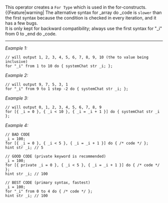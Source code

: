 This operator creates a `For Type` which is used in the for-constructs.
{{Feature|warning|
The alternative syntax <sqf inline>for _array do _code</sqf> is `slower` than the first syntax because the condition is checked in every iteration, and it has a few bugs.<br>
It is only kept for backward compatibility; always use the first syntax <sqf inline>for "_i" from 0 to _end do _code</sqf>.


---
*Example 1:*
```sqf
// will output 1, 2, 3, 4, 5, 6, 7, 8, 9, 10 (the to value being inclusive)
for "_i" from 1 to 10 do { systemChat str _i; };
```

*Example 2:*
```sqf
// will output 9, 7, 5, 3, 1
for "_i" from 9 to 1 step -2 do { systemChat str _i; };
```

*Example 3:*
```sqf
// will output 0, 1, 2, 3, 4, 5, 6, 7, 8, 9
for [{ _i = 0 }, { _i < 10 }, { _i = _i + 1 }] do { systemChat str _i };
```

*Example 4:*
```sqf
// BAD CODE
_i = 100;
for [{ _i = 0 }, { _i < 5 }, { _i = _i + 1 }] do { /* code */ };
hint str _i; // 5

// GOOD CODE (private keyword is recommended)
_i = 100;
for [{ private _i = 0 }, { _i < 5 }, { _i = _i + 1 }] do { /* code */ };
hint str _i; // 100

// BEST CODE (primary syntax, fastest)
_i = 100;
for "_i" from 0 to 4 do { /* code */ };
hint str _i; // 100
```